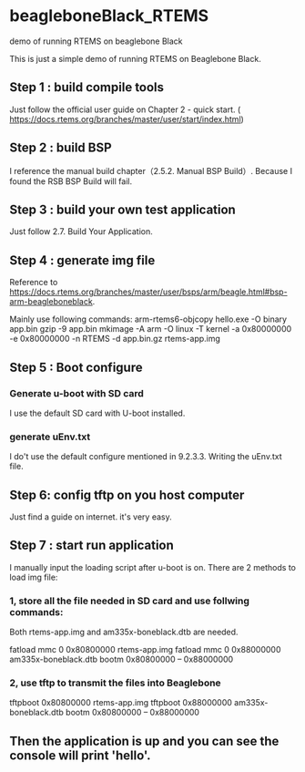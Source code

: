 # beagleboneBlack_RTEMS
demo of running RTEMS on beaglebone Black

This is just a simple demo of running RTEMS on Beaglebone Black.   

## Step 1 : build compile tools 
Just follow the official user guide on Chapter 2 - quick start. ( https://docs.rtems.org/branches/master/user/start/index.html)

## Step 2 : build BSP
I reference the manual build chapter（2.5.2. Manual BSP Build）.   Because I found the RSB BSP Build will fail.

## Step 3 : build your own test application
Just follow 2.7. Build Your Application.

## Step 4 : generate img file 
Reference to https://docs.rtems.org/branches/master/user/bsps/arm/beagle.html#bsp-arm-beagleboneblack. 

Mainly use following commands:
arm-rtems6-objcopy hello.exe -O binary app.bin
gzip -9 app.bin
mkimage -A arm -O linux -T kernel -a 0x80000000 -e 0x80000000 -n RTEMS -d app.bin.gz rtems-app.img

## Step 5 : Boot configure
  ### Generate u-boot with SD card
  I use the default SD card with U-boot installed.

  ### generate uEnv.txt
  I do't use the default configure mentioned in 9.2.3.3. Writing the uEnv.txt file.

## Step 6: config tftp on you host computer
Just find a guide on internet. it's very easy.

## Step 7 : start run application
I manually input the loading script after u-boot is on.
There are 2 methods to load img file:
  ### 1, store all the file needed in SD card and use follwing commands:

  Both rtems-app.img and am335x-boneblack.dtb are needed.

  fatload mmc 0 0x80800000 rtems-app.img
  fatload mmc 0 0x88000000 am335x-boneblack.dtb
  bootm 0x80800000 – 0x88000000

  ### 2, use tftp to transmit the files into Beaglebone
  tftpboot  0x80800000 rtems-app.img
  tftpboot 0x88000000 am335x-boneblack.dtb
  bootm 0x80800000 – 0x88000000

## Then the application is up and you can see the console will print 'hello'.



